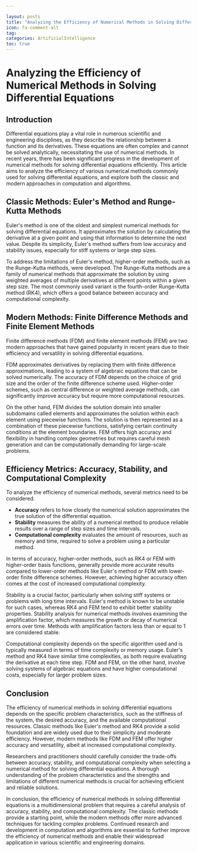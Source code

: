 ```yaml
---

layout: posts
title: "Analyzing the Efficiency of Numerical Methods in Solving Differential Equations"
icon: fa-comment-alt
tag:      
categories: ArtificialIntelligence
toc: true
---
```




# Analyzing the Efficiency of Numerical Methods in Solving Differential Equations

## Introduction

Differential equations play a vital role in numerous scientific and engineering disciplines, as they describe the relationship between a function and its derivatives. These equations are often complex and cannot be solved analytically, necessitating the use of numerical methods. In recent years, there has been significant progress in the development of numerical methods for solving differential equations efficiently. This article aims to analyze the efficiency of various numerical methods commonly used for solving differential equations, and explore both the classic and modern approaches in computation and algorithms.

## Classic Methods: Euler's Method and Runge-Kutta Methods

Euler's method is one of the oldest and simplest numerical methods for solving differential equations. It approximates the solution by calculating the derivative at a given point and using that information to determine the next value. Despite its simplicity, Euler's method suffers from low accuracy and stability issues, especially for stiff systems or large step sizes.

To address the limitations of Euler's method, higher-order methods, such as the Runge-Kutta methods, were developed. The Runge-Kutta methods are a family of numerical methods that approximate the solution by using weighted averages of multiple derivatives at different points within a given step size. The most commonly used variant is the fourth-order Runge-Kutta method (RK4), which offers a good balance between accuracy and computational complexity.

## Modern Methods: Finite Difference Methods and Finite Element Methods

Finite difference methods (FDM) and finite element methods (FEM) are two modern approaches that have gained popularity in recent years due to their efficiency and versatility in solving differential equations.

FDM approximates derivatives by replacing them with finite difference approximations, leading to a system of algebraic equations that can be solved numerically. The accuracy of FDM depends on the choice of grid size and the order of the finite difference scheme used. Higher-order schemes, such as central difference or weighted average methods, can significantly improve accuracy but require more computational resources.

On the other hand, FEM divides the solution domain into smaller subdomains called elements and approximates the solution within each element using piecewise functions. The solution is then represented as a combination of these piecewise functions, satisfying certain continuity conditions at the element boundaries. FEM offers high accuracy and flexibility in handling complex geometries but requires careful mesh generation and can be computationally demanding for large-scale problems.

## Efficiency Metrics: Accuracy, Stability, and Computational Complexity

To analyze the efficiency of numerical methods, several metrics need to be considered. 

- **Accuracy** refers to how closely the numerical solution approximates the true solution of the differential equation. 
- **Stability** measures the ability of a numerical method to produce reliable results over a range of step sizes and time intervals. 
- **Computational complexity** evaluates the amount of resources, such as memory and time, required to solve a problem using a particular method.

In terms of accuracy, higher-order methods, such as RK4 or FEM with higher-order basis functions, generally provide more accurate results compared to lower-order methods like Euler's method or FDM with lower-order finite difference schemes. However, achieving higher accuracy often comes at the cost of increased computational complexity.

Stability is a crucial factor, particularly when solving stiff systems or problems with long time intervals. Euler's method is known to be unstable for such cases, whereas RK4 and FEM tend to exhibit better stability properties. Stability analysis for numerical methods involves examining the amplification factor, which measures the growth or decay of numerical errors over time. Methods with amplification factors less than or equal to 1 are considered stable.

Computational complexity depends on the specific algorithm used and is typically measured in terms of time complexity or memory usage. Euler's method and RK4 have similar time complexities, as both require evaluating the derivative at each time step. FDM and FEM, on the other hand, involve solving systems of algebraic equations and have higher computational costs, especially for larger problem sizes.

## Conclusion

The efficiency of numerical methods in solving differential equations depends on the specific problem characteristics, such as the stiffness of the system, the desired accuracy, and the available computational resources. Classic methods like Euler's method and RK4 provide a solid foundation and are widely used due to their simplicity and moderate efficiency. However, modern methods like FDM and FEM offer higher accuracy and versatility, albeit at increased computational complexity.

Researchers and practitioners should carefully consider the trade-offs between accuracy, stability, and computational complexity when selecting a numerical method for solving differential equations. A thorough understanding of the problem characteristics and the strengths and limitations of different numerical methods is crucial for achieving efficient and reliable solutions.

In conclusion, the efficiency of numerical methods in solving differential equations is a multidimensional problem that requires a careful analysis of accuracy, stability, and computational complexity. The classic methods provide a starting point, while the modern methods offer more advanced techniques for tackling complex problems. Continued research and development in computation and algorithms are essential to further improve the efficiency of numerical methods and enable their widespread application in various scientific and engineering domains.